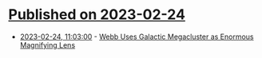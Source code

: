 # [Published on 2023-02-24](index.md)

* [2023-02-24, 11:03:00](https://soylentnews.org/article.pl?sid=23/02/23/033222&from=rss) - [Webb Uses Galactic Megacluster as Enormous Magnifying Lens](https://soylentnews.org/article.pl?sid=23/02/23/033222&from=rss)
